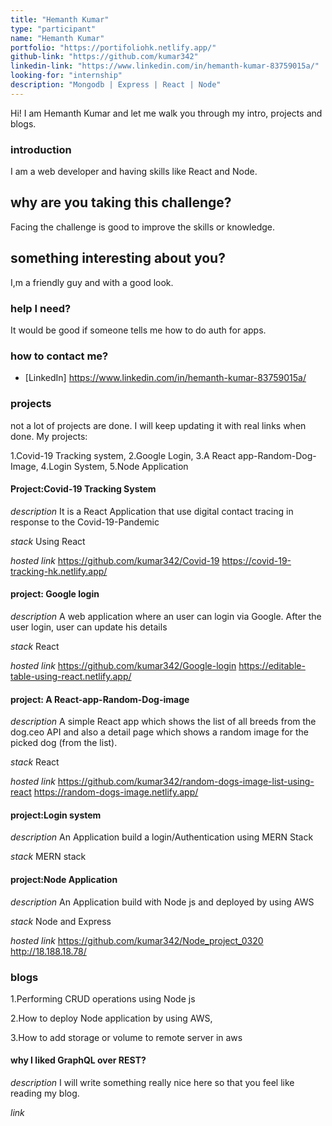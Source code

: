 ```yaml
---
title: "Hemanth Kumar"
type: "participant"
name: "Hemanth Kumar"
portfolio: "https://portifoliohk.netlify.app/"
github-link: "https://github.com/kumar342"
linkedin-link: "https://www.linkedin.com/in/hemanth-kumar-83759015a/"
looking-for: "internship"
description: "Mongodb | Express | React | Node"
---
```


Hi! I am Hemanth Kumar and let me walk you through my intro, projects and blogs.

### introduction

I am a web developer and having skills like React and Node.

## why are you taking this challenge?

Facing the challenge is good to improve the skills or knowledge.

## something interesting about you?

I,m a friendly guy and with a good look.

### help I need?

It would be good if someone tells me how to do auth for apps.

### how to contact me?

- [LinkedIn] https://www.linkedin.com/in/hemanth-kumar-83759015a/

### projects

not a lot of projects are done. I will keep updating it with real links when done.
My projects:

1.Covid-19 Tracking system,
2.Google Login,
3.A React app-Random-Dog-Image,
4.Login System,
5.Node Application

#### Project:Covid-19 Tracking System

_description_
It is a React Application that use digital contact tracing in response to the Covid-19-Pandemic

_stack_
Using React

_hosted link_
https://github.com/kumar342/Covid-19
https://covid-19-tracking-hk.netlify.app/

#### project: Google login

_description_
A web application where an user can login via Google. After the user login, user can update his details

_stack_
React

_hosted link_
https://github.com/kumar342/Google-login
https://editable-table-using-react.netlify.app/

#### project: A React-app-Random-Dog-image

_description_
A simple React app which shows the list of all breeds from the dog.ceo API and also a detail page which shows a random image for the picked dog (from the list).

_stack_
React

_hosted link_
https://github.com/kumar342/random-dogs-image-list-using-react
https://random-dogs-image.netlify.app/

#### project:Login system

_description_
An Application build a login/Authentication using MERN Stack

_stack_
MERN stack

#### project:Node Application

_description_
An Application build with Node js and deployed by using AWS

_stack_
Node and Express

_hosted link_
https://github.com/kumar342/Node_project_0320
http://18.188.18.78/

### blogs

1.Performing CRUD operations using Node js

2.How to deploy Node application by using AWS,

3.How to add storage or volume to remote server in aws

#### why I liked GraphQL over REST?

_description_ I will write something really nice here so that you feel like reading my blog.

_link_
